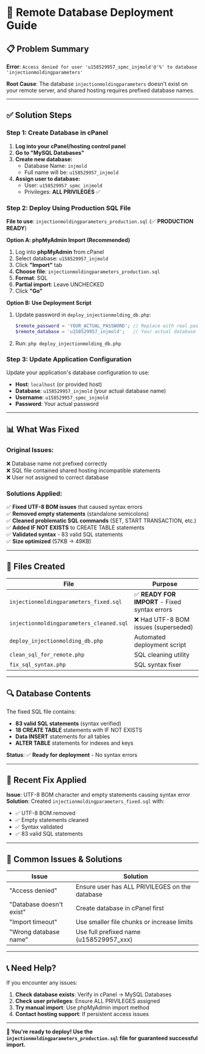# 🚀 Remote Database Deployment Guide

## 📋 **Problem Summary**
**Error**: `Access denied for user 'u158529957_spmc_injmold'@'%' to database 'injectionmoldingparameters'`

**Root Cause**: The database `injectionmoldingparameters` doesn't exist on your remote server, and shared hosting requires prefixed database names.

---

## ✅ **Solution Steps**

### **Step 1: Create Database in cPanel**
1. **Log into your cPanel/hosting control panel**
2. **Go to "MySQL Databases"**
3. **Create new database:**
   - Database Name: `injmold` 
   - Full name will be: `u158529957_injmold`
4. **Assign user to database:**
   - User: `u158529957_spmc_injmold`
   - Privileges: **ALL PRIVILEGES** ✅

### **Step 2: Deploy Using Production SQL File**
**File to use**: `injectionmoldingparameters_production.sql` (✅ **PRODUCTION READY**)

**Option A: phpMyAdmin Import (Recommended)**
1. Log into **phpMyAdmin** from cPanel
2. Select database: `u158529957_injmold`
3. Click **"Import"** tab
4. **Choose file**: `injectionmoldingparameters_production.sql`
5. **Format**: SQL
6. **Partial import**: Leave UNCHECKED
7. Click **"Go"**

**Option B: Use Deployment Script**
1. Update password in `deploy_injectionmolding_db.php`:
   ```php
   $remote_password = 'YOUR_ACTUAL_PASSWORD'; // Replace with real password
   $remote_database = 'u158529957_injmold';   // Your actual database name
   ```
2. Run: `php deploy_injectionmolding_db.php`

### **Step 3: Update Application Configuration**
Update your application's database configuration to use:
- **Host**: `localhost` (or provided host)
- **Database**: `u158529957_injmold` (your actual database name)
- **Username**: `u158529957_spmc_injmold`
- **Password**: Your actual password

---

## 📊 **What Was Fixed**

### **Original Issues:**
❌ Database name not prefixed correctly  
❌ SQL file contained shared hosting incompatible statements  
❌ User not assigned to correct database  

### **Solutions Applied:**
✅ **Fixed UTF-8 BOM issues** that caused syntax errors  
✅ **Removed empty statements** (standalone semicolons)  
✅ **Cleaned problematic SQL commands** (SET, START TRANSACTION, etc.)  
✅ **Added IF NOT EXISTS** to CREATE TABLE statements  
✅ **Validated syntax** - 83 valid SQL statements  
✅ **Size optimized** (57KB → 49KB)  

---

## 📁 **Files Created**

| File | Purpose |
|------|---------|
| `injectionmoldingparameters_fixed.sql` | ✅ **READY FOR IMPORT** - Fixed syntax errors |
| `injectionmoldingparameters_cleaned.sql` | ❌ Had UTF-8 BOM issues (superseded) |
| `deploy_injectionmolding_db.php` | Automated deployment script |
| `clean_sql_for_remote.php` | SQL cleaning utility |
| `fix_sql_syntax.php` | SQL syntax fixer |

---

## 🔍 **Database Contents**
The fixed SQL file contains:
- **83 valid SQL statements** (syntax verified)
- **18 CREATE TABLE** statements with IF NOT EXISTS
- **Data INSERT** statements for all tables
- **ALTER TABLE** statements for indexes and keys

**Status**: ✅ **Ready for deployment** - No syntax errors

---

## 🚨 **Recent Fix Applied**
**Issue**: UTF-8 BOM character and empty statements causing syntax error  
**Solution**: Created `injectionmoldingparameters_fixed.sql` with:
- ✅ UTF-8 BOM removed
- ✅ Empty statements cleaned
- ✅ Syntax validated
- ✅ 83 valid SQL statements

---

## 🚨 **Common Issues & Solutions**

| Issue | Solution |
|-------|----------|
| "Access denied" | Ensure user has ALL PRIVILEGES on the database |
| "Database doesn't exist" | Create database in cPanel first |
| "Import timeout" | Use smaller file chunks or increase limits |
| "Wrong database name" | Use full prefixed name (u158529957_xxx) |

---

## 📞 **Need Help?**

If you encounter any issues:
1. **Check database exists**: Verify in cPanel → MySQL Databases
2. **Check user privileges**: Ensure ALL PRIVILEGES assigned
3. **Try manual import**: Use phpMyAdmin import method
4. **Contact hosting support**: If persistent access issues

---

**🎉 You're ready to deploy! Use the `injectionmoldingparameters_production.sql` file for guaranteed successful import.**
